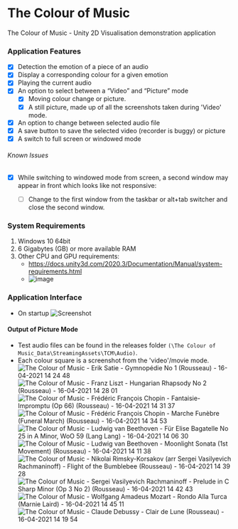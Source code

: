 # The Colour of Music
The Colour of Music - Unity 2D Visualisation demonstration application 

### Application Features
- [x] Detection the emotion of a piece of an audio 
- [x] Display a corresponding colour for a given emotion
- [x] Playing the current audio
- [x] An option to select between a “Video” and “Picture” mode
  - [x] Moving colour change or picture.
  - [x] A still picture, made up of all the screenshots taken during 'Video' mode.
- [x] An option to change between selected audio file
- [x] A save button to save the selected video (recorder is buggy) or picture
- [x] A switch to full screen or windowed mode

###### Known Issues
- [x] While switching to windowed mode from screen, a second window may appear in front which looks like not responsive:
  - [ ] Change to the first window from the taskbar or alt+tab switcher and close the second window.
  
  
### System Requirements
1. Windows 10 64bit
2. 6 Gigabytes (GB) or more available RAM
3. Other CPU and GPU requirements:
   - https://docs.unity3d.com/2020.3/Documentation/Manual/system-requirements.html
   - ![image](https://user-images.githubusercontent.com/23151263/115573608-ceac1b80-a2b8-11eb-8006-27131c40e25b.png "System requirements for Unity Desktop 2020 LTS")


### Application Interface
- On startup
![Screenshot](https://user-images.githubusercontent.com/23151263/115565017-eb445580-a2b0-11eb-8f6d-9936757c6421.png "App Controls and Logo")

#### Output of Picture Mode
- Test audio files can be found in the releases folder `(\The Colour of Music_Data\StreamingAssets\TCM\Audio)`.
- Each colour square is a screenshot from the 'video'/movie mode.
![The Colour of Music - Erik Satie - Gymnopédie No  1 (Rousseau) - 16-04-2021 14 24 48](https://user-images.githubusercontent.com/23151263/115564399-57728980-a2b0-11eb-9646-305ed4f34948.png "Erik Satie - Gymnopédie No  1 (Rousseau)")
![The Colour of Music - Franz Liszt - Hungarian Rhapsody No   2 (Rousseau) - 16-04-2021 14 28 01](https://user-images.githubusercontent.com/23151263/115564406-580b2000-a2b0-11eb-9241-1268ff2edf0e.png "Franz Liszt - Hungarian Rhapsody No   2 (Rousseau)")
![The Colour of Music - Frédéric François Chopin - Fantaisie-Impromptu (Op  66) (Rousseau) - 16-04-2021 14 31 37](https://user-images.githubusercontent.com/23151263/115564411-58a3b680-a2b0-11eb-8681-ccd06c18050a.png "Frédéric François Chopin - Fantaisie-Impromptu (Op  66) (Rousseau)")
![The Colour of Music - Frédéric François Chopin - Marche Funèbre (Funeral March) (Rousseau) - 16-04-2021 14 34 53](https://user-images.githubusercontent.com/23151263/115564413-58a3b680-a2b0-11eb-94e9-132798be59f3.png "Frédéric François Chopin - Marche Funèbre (Funeral March) (Rousseau)")
![The Colour of Music - Ludwig van Beethoven - Für Elise Bagatelle No  25 in A Minor, WoO 59 (Lang Lang) - 16-04-2021 14 06 30](https://user-images.githubusercontent.com/23151263/115564415-593c4d00-a2b0-11eb-8a2d-7b8c08c4f5d8.png "Ludwig van Beethoven - Für Elise Bagatelle No  25 in A Minor, WoO 59 (Lang Lang)")
![The Colour of Music - Ludwig van Beethoven - Moonlight Sonata (1st Movement) (Rousseau) - 16-04-2021 14 11 38](https://user-images.githubusercontent.com/23151263/115564416-593c4d00-a2b0-11eb-83da-59f0559c3acd.png "Ludwig van Beethoven - Moonlight Sonata (1st Movement) (Rousseau)")
![The Colour of Music - Nikolai Rimsky-Korsakov (arr  Sergei Vasilyevich Rachmaninoff) - Flight of the Bumblebee (Rousseau) - 16-04-2021 14 39 28](https://user-images.githubusercontent.com/23151263/115564420-593c4d00-a2b0-11eb-9891-45ea1adb470d.png "Nikolai Rimsky-Korsakov (arr  Sergei Vasilyevich Rachmaninoff) - Flight of the Bumblebee (Rousseau)")
![The Colour of Music - Sergei Vasilyevich Rachmaninoff - Prelude in C Sharp Minor (Op  3 No  2) (Rousseau) - 16-04-2021 14 42 43](https://user-images.githubusercontent.com/23151263/115564423-59d4e380-a2b0-11eb-822b-bf8ff9616685.png "Sergei Vasilyevich Rachmaninoff - Prelude in C Sharp Minor (Op  3 No  2) (Rousseau)")
![The Colour of Music - Wolfgang Amadeus Mozart - Rondo Alla Turca (Marnie Laird) - 16-04-2021 14 45 11](https://user-images.githubusercontent.com/23151263/115564425-59d4e380-a2b0-11eb-9593-08344c51254e.png "Wolfgang Amadeus Mozart - Rondo Alla Turca (Marnie Laird)")
![The Colour of Music - Claude Debussy - Clair de Lune (Rousseau) - 16-04-2021 14 19 54](https://user-images.githubusercontent.com/23151263/115564426-5a6d7a00-a2b0-11eb-94b9-e9cbb9275499.png "Claude Debussy - Clair de Lune (Rousseau)")
